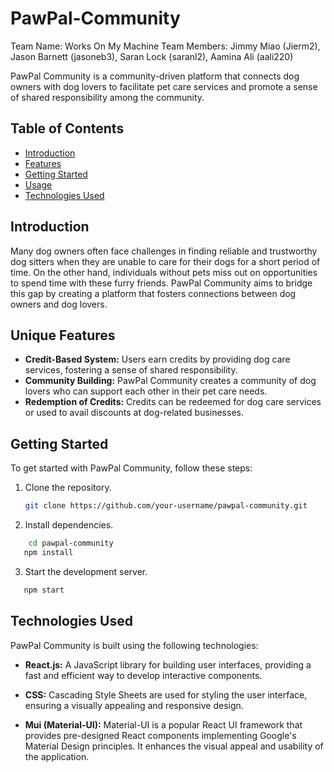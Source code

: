 # PawPal-Community

Team Name: Works On My Machine
Team Members: Jimmy Miao (Jierm2), Jason Barnett (jasoneb3), Saran Lock (saranl2), Aamina Ali (aali220)


PawPal Community is a community-driven platform that connects dog owners with dog lovers to facilitate pet care services and promote a sense of shared responsibility among the community.

## Table of Contents

- [Introduction](#introduction)
- [Features](#features)
- [Getting Started](#getting-started)
- [Usage](#usage)
- [Technologies Used](#technologies-used)

## Introduction

Many dog owners often face challenges in finding reliable and trustworthy dog sitters when they are unable to care for their dogs for a short period of time. On the other hand, individuals without pets miss out on opportunities to spend time with these furry friends. PawPal Community aims to bridge this gap by creating a platform that fosters connections between dog owners and dog lovers.

## Unique Features

- **Credit-Based System:** Users earn credits by providing dog care services, fostering a sense of shared responsibility.
- **Community Building:** PawPal Community creates a community of dog lovers who can support each other in their pet care needs.
- **Redemption of Credits:** Credits can be redeemed for dog care services or used to avail discounts at dog-related businesses.


## Getting Started

To get started with PawPal Community, follow these steps:

1. Clone the repository.
   ```bash
   git clone https://github.com/your-username/pawpal-community.git
   ```

2. Install dependencies.
```bash
    cd pawpal-community
   npm install
```

3. Start the development server.
```bash
   npm start
   ```

## Technologies Used

PawPal Community is built using the following technologies:

- **React.js:** A JavaScript library for building user interfaces, providing a fast and efficient way to develop interactive components.
  
- **CSS:** Cascading Style Sheets are used for styling the user interface, ensuring a visually appealing and responsive design.

- **Mui (Material-UI):** Material-UI is a popular React UI framework that provides pre-designed React components implementing Google's Material Design principles. It enhances the visual appeal and usability of the application.
